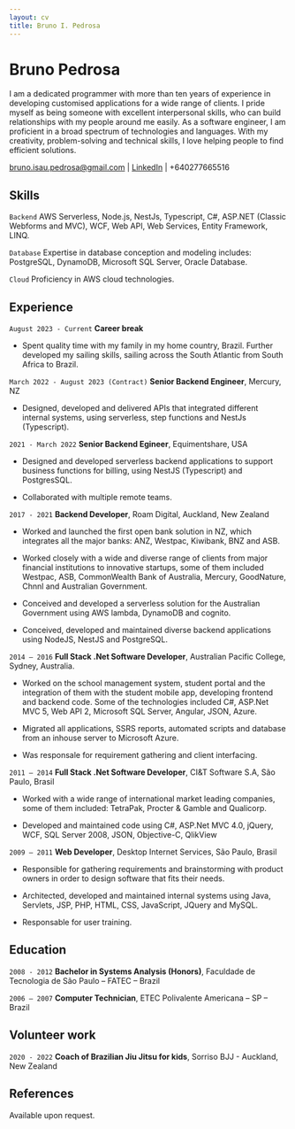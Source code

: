 ```yaml
---
layout: cv
title: Bruno I. Pedrosa 
---
```

# Bruno Pedrosa
I am a dedicated programmer with more than ten years of experience in developing customised applications for a wide range of clients. I pride myself as being someone with excellent interpersonal skills, who can build relationships with my people around me easily. As a software engineer, I am proficient in a broad spectrum of technologies and languages. With my creativity, problem-solving and technical skills, I love helping people to find efficient solutions.

<div id="webaddress">
<a href="bruno.isau.pedrosa@gmail.com">bruno.isau.pedrosa@gmail.com</a>
| <a href="https://www.linkedin.com/in/brupedrosa">LinkedIn</a>
| +640277665516
</div>

## Skills

`Backend`
AWS Serverless, Node.js, NestJs, Typescript, C#, ASP.NET (Classic Webforms and MVC), WCF, Web API, Web Services, Entity Framework, LINQ.

`Database`
Expertise in database conception and modeling includes: PostgreSQL, DynamoDB, Microsoft SQL Server, Oracle Database.

`Cloud`
Proficiency in AWS cloud technologies.

## Experience

`August 2023 - Current`
__Career break__

- Spent quality time with my family in my home country, Brazil. Further developed my sailing skills, sailing across the South Atlantic from South Africa to Brazil. 

`March 2022 - August 2023 (Contract)`
__Senior Backend Engineer__, Mercury, NZ

- Designed, developed and delivered APIs that integrated different internal systems, using serverless, step functions and NestJs (Typescript). 

`2021 - March 2022`
__Senior Backend Egineer__, Equimentshare, USA

- Designed and developed serverless backend applications to support business functions for billing, using NestJS (Typescript) and PostgresSQL. 

- Collaborated with multiple remote teams.

`2017 - 2021`
__Backend Developer__, Roam Digital, Auckland, New Zealand

- Worked and launched the first open bank solution in NZ, which integrates all the major banks: ANZ, Westpac, Kiwibank, BNZ and ASB. 

- Worked closely with a wide and diverse range of clients from major financial institutions to innovative startups, some of them included Westpac, ASB, CommonWealth Bank of Australia, Mercury, GoodNature, Chnnl and Australian Government.

- Conceived and developed a serverless solution for the Australian Government using AWS lambda, DynamoDB and cognito.

- Conceived, developed and maintained diverse backend applications using NodeJS, NestJS and PostgreSQL.

`2014 – 2016`
__Full Stack .Net Software Developer__, Australian Pacific College, Sydney, Australia.

- Worked on the school management system, student portal and the integration of them with the student mobile app, developing frontend and backend code. Some of the technologies included  C#, ASP.Net MVC 5, Web API 2, Microsoft SQL Server, Angular, JSON, Azure. 

- Migrated all applications, SSRS reports, automated scripts and database from an inhouse server to Microsoft Azure.

- Was responsale for requirement gathering and client interfacing.

`2011 – 2014`
__Full Stack .Net Software Developer__, CI&T Software S.A, São Paulo, Brasil

- Worked with a wide range of international market leading companies,  some of them included: TetraPak,  Procter & Gamble and Qualicorp.

- Developed and maintained code using C#, ASP.Net MVC 4.0, jQuery, WCF, SQL Server 2008, JSON, Objective-C, QlikView

`2009 – 2011`
__Web Developer__, Desktop Internet Services, São Paulo, Brasil

- Responsible for gathering requirements and brainstorming with product owners in order to design software that fits their needs.

- Architected, developed and maintained internal systems using Java, Servlets, JSP, PHP, HTML, CSS, JavaScript, JQuery and MySQL.

- Responsable for user training. 


## Education

`2008 - 2012`
__Bachelor in Systems Analysis (Honors)__, Faculdade de Tecnologia de São Paulo – FATEC – Brazil

`2006 – 2007`
__Computer Technician__, ETEC Polivalente Americana – SP – Brazil


## Volunteer work

`2020 - 2022`
__Coach of Brazilian Jiu Jitsu for kids__, Sorriso BJJ - Auckland, New Zealand

## References
Available upon request.


<!-- ### Footer

Last updated: Jun 2021 -->


